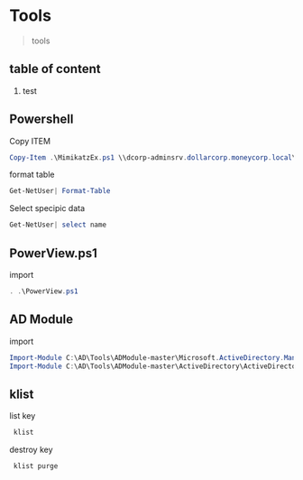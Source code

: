 # Tools
> tools 
## table of content
1. test

## Powershell

Copy ITEM
```powershell
Copy-Item .\MimikatzEx.ps1 \\dcorp-adminsrv.dollarcorp.moneycorp.local\c$\'Program Files'
```

format table
```powershell
Get-NetUser| Format-Table
```

Select specipic data 
```powershell
Get-NetUser| select name
```

## PowerView.ps1
import
```powershell
. .\PowerView.ps1
```


## AD Module
import
```powershell
Import-Module C:\AD\Tools\ADModule-master\Microsoft.ActiveDirectory.Management.dll
Import-Module C:\AD\Tools\ADModule-master\ActiveDirectory\ActiveDirectory.psd1
```

##  klist
list key
```powershell
 klist
```
destroy key
```powershell
 klist purge
```